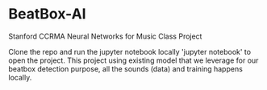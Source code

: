# BeatBox-AI
Stanford CCRMA Neural Networks for Music Class Project

Clone the repo and run the jupyter notebook locally 'jupyter notebook' to open the project. This project using existing model that we leverage for our beatbox detection purpose, all the sounds (data) and training happens locally.
